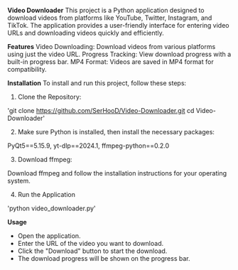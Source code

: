 **Video Downloader**
This project is a Python application designed to download videos from platforms like YouTube, Twitter, Instagram, and TikTok. The application provides a user-friendly interface for entering video URLs and downloading videos quickly and efficiently.

**Features**
Video Downloading: Download videos from various platforms using just the video URL.
Progress Tracking: View download progress with a built-in progress bar.
MP4 Format: Videos are saved in MP4 format for compatibility.

**Installation**
To install and run this project, follow these steps:

1. Clone the Repository:

'git clone https://github.com/SerHooD/Video-Downloader.git
cd Video-Downloader'

2. Make sure Python is installed, then install the necessary packages:

PyQt5==5.15.9, 
yt-dlp==2024.1, 
ffmpeg-python==0.2.0

3. Download ffmpeg:

Download ffmpeg and follow the installation instructions for your operating system.

4. Run the Application

'python video_downloader.py'

**Usage**
- Open the application.  
- Enter the URL of the video you want to download. 
- Click the "Download" button to start the download.
- The download progress will be shown on the progress bar.

